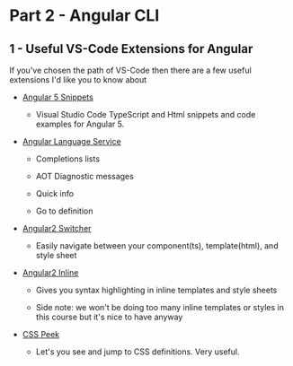 # Part 2 - Angular CLI
## 1 - Useful VS-Code Extensions for Angular

If you've chosen the path of VS-Code then there are a few useful extensions I'd like you to know about

* [Angular 5 Snippets](https://marketplace.visualstudio.com/items?itemName=Mikael.Angular-BeastCode)

    * Visual Studio Code TypeScript and Html snippets and code examples for Angular 5.
  

* [Angular Language Service](https://marketplace.visualstudio.com/items?itemName=Angular.ng-template)

    * Completions lists

    * AOT Diagnostic messages

    * Quick info

    * Go to definition


* [Angular2 Switcher](https://marketplace.visualstudio.com/items?itemName=infinity1207.angular2-switcher)
     
    * Easily navigate between your component(ts), template(html), and style sheet


* [Angular2 Inline](https://marketplace.visualstudio.com/items?itemName=natewallace.angular2-inline)

    * Gives you syntax highlighting in inline templates and style sheets

    * Side note: we won't be doing too many inline templates or styles in this course but it's nice to have anyway


* [CSS Peek](https://marketplace.visualstudio.com/items?itemName=pranaygp.vscode-css-peek)

    * Let's you see and jump to CSS definitions. Very useful.
